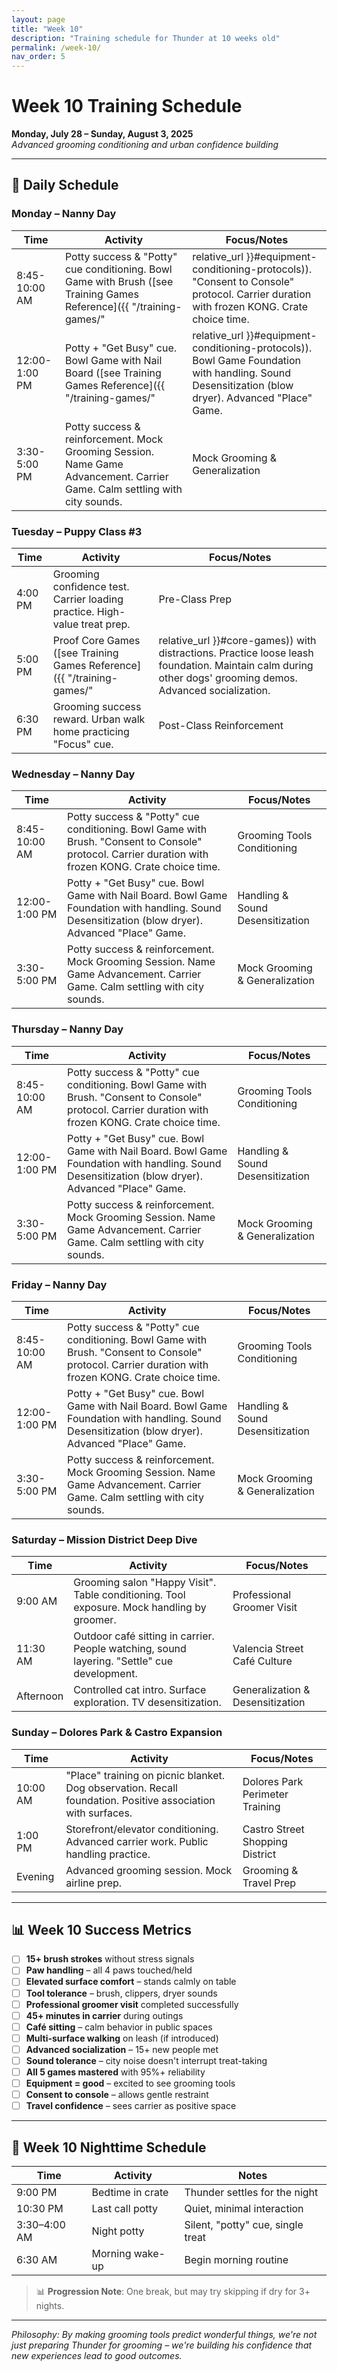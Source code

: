 ```yaml
---
layout: page
title: "Week 10"
description: "Training schedule for Thunder at 10 weeks old"
permalink: /week-10/
nav_order: 5
---
```


# Week 10 Training Schedule
**Monday, July 28 – Sunday, August 3, 2025**  
*Advanced grooming conditioning and urban confidence building*

---

## 📅 Daily Schedule

### **Monday – Nanny Day**

| Time | Activity | Focus/Notes |
|------|----------|-------------|
| 8:45-10:00 AM | Potty success & "Potty" cue conditioning. Bowl Game with Brush ([see Training Games Reference]({{ "/training-games/" | relative_url }}#equipment-conditioning-protocols)). "Consent to Console" protocol. Carrier duration with frozen KONG. Crate choice time. | Grooming Tools Conditioning |
| 12:00-1:00 PM | Potty + "Get Busy" cue. Bowl Game with Nail Board ([see Training Games Reference]({{ "/training-games/" | relative_url }}#equipment-conditioning-protocols)). Bowl Game Foundation with handling. Sound Desensitization (blow dryer). Advanced "Place" Game. | Handling & Sound Desensitization |
| 3:30-5:00 PM | Potty success & reinforcement. Mock Grooming Session. Name Game Advancement. Carrier Game. Calm settling with city sounds. | Mock Grooming & Generalization |

### **Tuesday – Puppy Class #3**
| Time | Activity | Focus/Notes |
|------|----------|-------------|
| 4:00 PM | Grooming confidence test. Carrier loading practice. High-value treat prep. | Pre-Class Prep |
| 5:00 PM | Proof Core Games ([see Training Games Reference]({{ "/training-games/" | relative_url }}#core-games)) with distractions. Practice loose leash foundation. Maintain calm during other dogs' grooming demos. Advanced socialization. | Puppy Class Goals |
| 6:30 PM | Grooming success reward. Urban walk home practicing "Focus" cue. | Post-Class Reinforcement |

### **Wednesday – Nanny Day**
| Time | Activity | Focus/Notes |
|------|----------|-------------|
| 8:45-10:00 AM | Potty success & "Potty" cue conditioning. Bowl Game with Brush. "Consent to Console" protocol. Carrier duration with frozen KONG. Crate choice time. | Grooming Tools Conditioning |
| 12:00-1:00 PM | Potty + "Get Busy" cue. Bowl Game with Nail Board. Bowl Game Foundation with handling. Sound Desensitization (blow dryer). Advanced "Place" Game. | Handling & Sound Desensitization |
| 3:30-5:00 PM | Potty success & reinforcement. Mock Grooming Session. Name Game Advancement. Carrier Game. Calm settling with city sounds. | Mock Grooming & Generalization |

### **Thursday – Nanny Day**
| Time | Activity | Focus/Notes |
|------|----------|-------------|
| 8:45-10:00 AM | Potty success & "Potty" cue conditioning. Bowl Game with Brush. "Consent to Console" protocol. Carrier duration with frozen KONG. Crate choice time. | Grooming Tools Conditioning |
| 12:00-1:00 PM | Potty + "Get Busy" cue. Bowl Game with Nail Board. Bowl Game Foundation with handling. Sound Desensitization (blow dryer). Advanced "Place" Game. | Handling & Sound Desensitization |
| 3:30-5:00 PM | Potty success & reinforcement. Mock Grooming Session. Name Game Advancement. Carrier Game. Calm settling with city sounds. | Mock Grooming & Generalization |

### **Friday – Nanny Day**
| Time | Activity | Focus/Notes |
|------|----------|-------------|
| 8:45-10:00 AM | Potty success & "Potty" cue conditioning. Bowl Game with Brush. "Consent to Console" protocol. Carrier duration with frozen KONG. Crate choice time. | Grooming Tools Conditioning |
| 12:00-1:00 PM | Potty + "Get Busy" cue. Bowl Game with Nail Board. Bowl Game Foundation with handling. Sound Desensitization (blow dryer). Advanced "Place" Game. | Handling & Sound Desensitization |
| 3:30-5:00 PM | Potty success & reinforcement. Mock Grooming Session. Name Game Advancement. Carrier Game. Calm settling with city sounds. | Mock Grooming & Generalization |

### **Saturday – Mission District Deep Dive**
| Time | Activity | Focus/Notes |
|------|----------|-------------|
| 9:00 AM | Grooming salon "Happy Visit". Table conditioning. Tool exposure. Mock handling by groomer. | Professional Groomer Visit |
| 11:30 AM | Outdoor café sitting in carrier. People watching, sound layering. "Settle" cue development. | Valencia Street Café Culture |
| Afternoon | Controlled cat intro. Surface exploration. TV desensitization. | Generalization & Desensitization |

### **Sunday – Dolores Park & Castro Expansion**
| Time | Activity | Focus/Notes |
|------|----------|-------------|
| 10:00 AM | "Place" training on picnic blanket. Dog observation. Recall foundation. Positive association with surfaces. | Dolores Park Perimeter Training |
| 1:00 PM | Storefront/elevator conditioning. Advanced carrier work. Public handling practice. | Castro Street Shopping District |
| Evening | Advanced grooming session. Mock airline prep. | Grooming & Travel Prep |

---

## 📊 Week 10 Success Metrics
- [ ] **15+ brush strokes** without stress signals
- [ ] **Paw handling** – all 4 paws touched/held
- [ ] **Elevated surface comfort** – stands calmly on table
- [ ] **Tool tolerance** – brush, clippers, dryer sounds
- [ ] **Professional groomer visit** completed successfully
- [ ] **45+ minutes in carrier** during outings
- [ ] **Café sitting** – calm behavior in public spaces
- [ ] **Multi-surface walking** on leash (if introduced)
- [ ] **Advanced socialization** – 15+ new people met
- [ ] **Sound tolerance** – city noise doesn't interrupt treat-taking
- [ ] **All 5 games mastered** with 95%+ reliability
- [ ] **Equipment = good** – excited to see grooming tools
- [ ] **Consent to console** – allows gentle restraint
- [ ] **Travel confidence** – sees carrier as positive space

---

## 🌙 Week 10 Nighttime Schedule
| Time         | Activity         | Notes                                 |
|--------------|------------------|---------------------------------------|
| 9:00 PM      | Bedtime in crate | Thunder settles for the night         |
| 10:30 PM     | Last call potty  | Quiet, minimal interaction            |
| 3:30–4:00 AM | Night potty      | Silent, "potty" cue, single treat     |
| 6:30 AM      | Morning wake-up  | Begin morning routine                 |

> 📊 **Progression Note**: One break, but may try skipping if dry for 3+ nights.

---

*Philosophy: By making grooming tools predict wonderful things, we're not just preparing Thunder for grooming – we're building his confidence that new experiences lead to good outcomes.* 